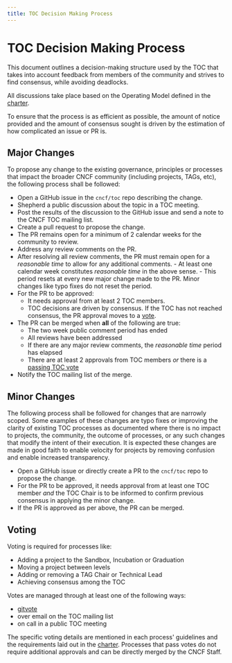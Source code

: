 ```yaml
---
title: TOC Decision Making Process
---
```


# TOC Decision Making Process

This document outlines a decision-making structure used by the TOC that takes
into account feedback from members of the community and strives to find
consensus, while avoiding deadlocks.

All discussions take place based on the Operating Model defined in the
[charter](https://github.com/cncf/foundation/blob/main/charter.md#6-technical-oversight-committee-toc).

To ensure that the process is as efficient as possible, the amount of notice
provided and the amount of consensus sought is driven by the estimation of how
complicated an issue or PR is.

## Major Changes

To propose any change to the existing governance, principles or processes that
impact the broader CNCF community (including projects, TAGs, etc), the following
process shall be followed:

- Open a GitHub issue in the `cncf/toc` repo describing the change.
- Shepherd a public discussion about the topic in a TOC meeting.
- Post the results of the discussion to the GitHub issue and send a note to the
  CNCF TOC mailing list.
- Create a pull request to propose the change.
- The PR remains open for a minimum of 2 calendar weeks for the community to
  review.
- Address any review comments on the PR.
- After resolving all review comments, the PR must remain open for a _reasonable
  time_ to allow for any additional comments. - At least one calendar week
  constitutes _reasonable time_ in the above sense. - This period resets at
  every new major change made to the PR. Minor changes like typo fixes do not
  reset the period.
- For the PR to be approved:
  - It needs approval from at least 2 TOC members.
  - TOC decisions are driven by consensus. If the TOC has not reached consensus,
    the PR approval moves to a [vote](#voting).
- The PR can be merged when **all** of the following are true:
  - The two week public comment period has ended
  - All reviews have been addressed
  - If there are any major review comments, the _reasonable time_ period has
    elapsed
  - There are at least 2 approvals from TOC members _or_ there is a
    [passing TOC vote](https://github.com/cncf/foundation/blob/main/charter.md#6-technical-oversight-committee-toc)
- Notify the TOC mailing list of the merge.

## Minor Changes

The following process shall be followed for changes that are narrowly scoped.
Some examples of these changes are typo fixes or improving the clarity of
existing TOC processes as documented where there is no impact to projects, the
community, the outcome of processes, or any such changes that modify the intent
of their execution. It is expected these changes are made in good faith to
enable velocity for projects by removing confusion and enable increased
transparency.

- Open a GitHub issue or directly create a PR to the `cncf/toc` repo to propose
  the change.
- For the PR to be approved, it needs approval from at least one TOC member
  _and_ the TOC Chair is to be informed to confirm previous consensus in
  applying the minor change.
- If the PR is approved as per above, the PR can be merged.

## Voting

Voting is required for processes like:

- Adding a project to the Sandbox, Incubation or Graduation
- Moving a project between levels
- Adding or removing a TAG Chair or Technical Lead
- Achieving consensus among the TOC

Votes are managed through at least one of the following ways:

- [gitvote](https://github.com/cncf/gitvote)
- over email on the TOC mailing list
- on call in a public TOC meeting

The specific voting details are mentioned in each process' guidelines and the
requirements laid out in the
[charter](https://github.com/cncf/foundation/blob/main/charter.md#6-technical-oversight-committee-toc).
Processes that pass votes do not require additional approvals and can be
directly merged by the CNCF Staff.
